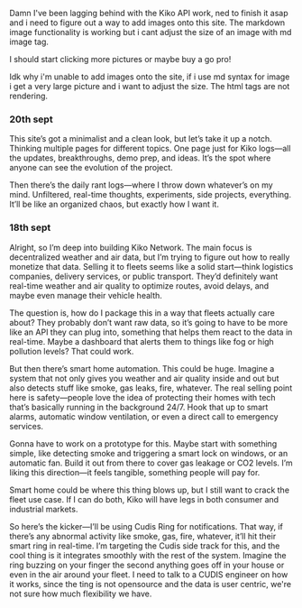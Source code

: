 Damn I've been lagging behind with the Kiko API work, ned to finish it asap and i need to figure out a way to add images onto this site. 
The markdown image functionality is working but i cant adjust the size of an image with md image tag.

I should start clicking more pictures or maybe buy a go pro!

Idk why i'm unable to add images onto the site, if i use md syntax for image i get a very large picture and i want to adjust the size. The html tags are not rendering.


### 20th sept
This site’s got a minimalist and a clean look, but let’s take it up a notch. Thinking multiple pages for different topics. One page just for Kiko logs—all the updates, breakthroughs, demo prep, and ideas. It’s the spot where anyone can see the evolution of the project.

Then there’s the daily rant logs—where I throw down whatever’s on my mind. Unfiltered, real-time thoughts, experiments, side projects, everything. It’ll be like an organized chaos, but exactly how I want it.



### 18th sept

Alright, so I’m deep into building Kiko Network. The main focus is decentralized weather and air data, but I’m trying to figure out how to really monetize that data. Selling it to fleets seems like a solid start—think logistics companies, delivery services, or public transport. They’d definitely want real-time weather and air quality to optimize routes, avoid delays, and maybe even manage their vehicle health. 


The question is, how do I package this in a way that fleets actually care about? They probably don’t want raw data, so it’s going to have to be more like an API they can plug into, something that helps them react to the data in real-time. Maybe a dashboard that alerts them to things like fog or high pollution levels? That could work.

 But then there’s smart home automation. This could be huge. Imagine a system that not only gives you weather and air quality inside and out but also detects stuff like smoke, gas leaks, fire, whatever. The real selling point here is safety—people love the idea of protecting their homes with tech that’s basically running in the background 24/7. Hook that up to smart alarms, automatic window ventilation, or even a direct call to emergency services.

Gonna have to work on a prototype for this. Maybe start with something simple, like detecting smoke and triggering a smart lock on windows, or an automatic fan. Build it out from there to cover gas leakage or CO2 levels. I’m liking this direction—it feels tangible, something people will pay for.

 Smart home could be where this thing blows up, but I still want to crack the fleet use case. If I can do both, Kiko will have legs in both consumer and industrial markets.

  So here’s the kicker—I’ll be using Cudis Ring for notifications. That way, if there’s any abnormal activity like smoke, gas, fire, whatever, it’ll hit their smart ring in real-time. I’m targeting the Cudis side track for this, and the cool thing is it integrates smoothly with the rest of the system. Imagine the ring buzzing on your finger the second anything goes off in your house or even in the air around your fleet.
  I need to talk to a CUDIS engineer on how it works, since the ting is not opensource and the data is user centric, we're not sure how much flexibility we have. 

<!-- Add more log entries here -->